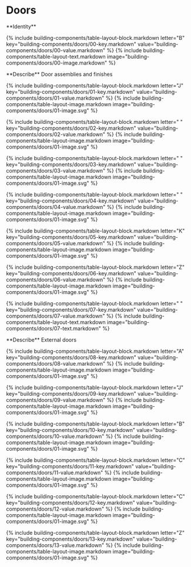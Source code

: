 <div data-role="collapsible" data-inset="false">
	<h1>Doors</h1>

<dl>

<div markdown="1" class="building-components-title">
<span class="transform-to-uppercase">**Identity**</span>
</div>

{% include building-components/table-layout-block.markdown letter="B" key="building-components/doors/00-key.markdown" value="building-components/doors/00-value.markdown" %}
{% include building-components/table-layout-text.markdown image="building-components/doors/00-image.markdown" %}

<div markdown="1" class="building-components-title">
<span class="transform-to-uppercase">**Describe** Door assemblies and finishes</span>
</div>

{% include building-components/table-layout-block.markdown letter="J" key="building-components/doors/01-key.markdown" value="building-components/doors/01-value.markdown" %}
{% include building-components/table-layout-image.markdown image="building-components/doors/01-image.svg" %}

{% include building-components/table-layout-block.markdown letter=" " key="building-components/doors/02-key.markdown" value="building-components/doors/02-value.markdown"  %}
{% include building-components/table-layout-image.markdown image="building-components/doors/01-image.svg" %}

{% include building-components/table-layout-block.markdown letter=" " key="building-components/doors/03-key.markdown" value="building-components/doors/03-value.markdown"  %}
{% include building-components/table-layout-image.markdown image="building-components/doors/01-image.svg" %}

{% include building-components/table-layout-block.markdown letter=" " key="building-components/doors/04-key.markdown" value="building-components/doors/04-value.markdown"  %}
{% include building-components/table-layout-image.markdown image="building-components/doors/01-image.svg" %}

{% include building-components/table-layout-block.markdown letter="K" key="building-components/doors/05-key.markdown" value="building-components/doors/05-value.markdown"  %}
{% include building-components/table-layout-image.markdown image="building-components/doors/01-image.svg" %}

{% include building-components/table-layout-block.markdown letter="Z" key="building-components/doors/06-key.markdown" value="building-components/doors/06-value.markdown"  %}
{% include building-components/table-layout-image.markdown image="building-components/doors/01-image.svg" %}

{% include building-components/table-layout-block.markdown letter=" " key="building-components/doors/07-key.markdown" value="building-components/doors/07-value.markdown"  %}
{% include building-components/table-layout-text.markdown image="building-components/doors/07-text.markdown" %}

<div markdown="1" class="building-components-title">
<span class="transform-to-uppercase">**Describe** External doors</span>
</div>

{% include building-components/table-layout-block.markdown letter="A" key="building-components/doors/08-key.markdown" value="building-components/doors/08-value.markdown"  %}
{% include building-components/table-layout-image.markdown image="building-components/doors/01-image.svg" %}

{% include building-components/table-layout-block.markdown letter="J" key="building-components/doors/09-key.markdown" value="building-components/doors/09-value.markdown"  %}
{% include building-components/table-layout-image.markdown image="building-components/doors/01-image.svg" %}

{% include building-components/table-layout-block.markdown letter="B" key="building-components/doors/10-key.markdown" value="building-components/doors/10-value.markdown"  %}
{% include building-components/table-layout-image.markdown image="building-components/doors/01-image.svg" %}

{% include building-components/table-layout-block.markdown letter="C" key="building-components/doors/11-key.markdown" value="building-components/doors/11-value.markdown"  %}
{% include building-components/table-layout-image.markdown image="building-components/doors/01-image.svg" %}

{% include building-components/table-layout-block.markdown letter="C" key="building-components/doors/12-key.markdown" value="building-components/doors/12-value.markdown"  %}
{% include building-components/table-layout-image.markdown image="building-components/doors/01-image.svg" %}

{% include building-components/table-layout-block.markdown letter="Z" key="building-components/doors/13-key.markdown" value="building-components/doors/13-value.markdown"  %}
{% include building-components/table-layout-image.markdown image="building-components/doors/01-image.svg" %}

</dl></div>